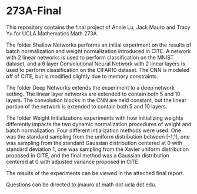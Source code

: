 # 273A-Final
This repository contains the final project of Annie Lu, Jack Mauro and Tracy Yu for UCLA Mathematics Math 273A. 

The folder Shallow Networks performs an initial experiment on the results of batch normalization and weight normalization introduced in CITE. A network with 2 linear networks is used to perform classification on the MNIST dataset, and a 6 layer Convolutional Neural Network with 2 linear layers is used to perform classification on the CIFAR10 dataset. The CNN is modeled off of CITE, but is modified slightly due to memory constraints. 

The folder Deep Networks extends the experiment to a deep network setting. The linear layer networks are extended to contain both 5 and 10 layers. The convolution blocks in the CNN are held constant, but the linear portion of the network is extended to contain both 5 and 10 layers. 

The folder Weight Initializations experiments with how initializing weights differently impacts the two dynamic normalization procedures of weight and batch normalization. Four different intialization methods were used. One was the standard sampling from the uniform distribution between [-1,1], one was sampling from the standard Gaussian distribution centered at 0 with standard deviation 1, one was sampling from the Xavier uniform distribution proposed in CITE, and the final method was a Gaussian distribution centered at 0 with adjusted variance proposed in CITE.

The results of the experiments can be viewed in the attached final report.

Questions can be directed to jmauro at math dot ucla dot edu. 
